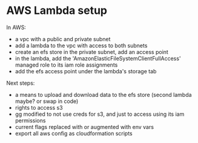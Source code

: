 # AWS Lambda setup

In AWS:

- a vpc with a public and private subnet
- add a lambda to the vpc with access to both subnets
- create an efs store in the private subnet, add an access point
- in the lambda, add the 'AmazonElasticFileSystemClientFullAccess' managed role to its iam role assignments
- add the efs access point under the lambda's storage tab

Next steps:

- a means to upload and download data to the efs store (second lambda maybe? or swap in code)
- rights to access s3
- gg modified to not use creds for s3, and just to access using its iam permissions
- current flags replaced with or augmented with env vars
- export all aws config as cloudformation scripts